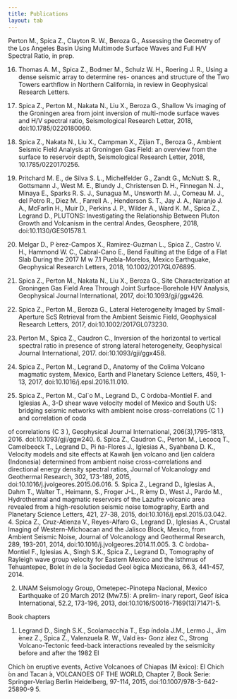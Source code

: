 ```yaml
---
title: Publications
layout: tab
---
```


Perton M., Spica Z., Clayton R. W., Beroza G., Assessing the Geometry of the Los Angeles Basin Using Multimode
Surface Waves and Full H/V Spectral Ratio, in prep.

16. Thomas A. M., Spica Z., Bodmer M., Schulz W. H., Roering J. R., Using a dense seismic array to determine res-
onances and structure of the Two Towers earthflow in Northern California, in review in Geophysical Research Letters.

15. Spica Z., Perton M., Nakata N., Liu X., Beroza G., Shallow Vs imaging of the Groningen area from joint inversion
of multi-mode surface waves and H/V spectral ratio, Seismological Research Letter, 2018, doi:10.1785/0220180060.
14. Spica Z., Nakata N., Liu X., Campman X., Zijian T., Beroza G., Ambient Seismic Field Analysis at Groningen Gas
Field: an overview from the surface to reservoir depth, Seismological Research Letter, 2018, 10.1785/0220170256.
13. Pritchard M. E., de Silva S. L., Michelfelder G., Zandt G., McNutt S. R., Gottsmann J., West M. E., Blundy J.,
Christensen D. H., Finnegan N. J., Minaya E., Sparks R. S. J., Sunagua M., Unsworth M. J., Comeau M. J., del
Potro R., Diez M. , Farrell A. , Henderson S. T., Jay J. A., Naranjo J. A., McFarlin H., Muir D., Perkins J. P.,
Wilder A., Ward K. M., Spica Z., Legrand D., PLUTONS: Investigating the Relationship Between Pluton Growth
and Volcanism in the central Andes, Geosphere, 2018, doi:10.1130/GES01578.1.
12. Melgar D., P ́erez-Campos X., Ramirez-Guzman L., Spica Z., Castro V. H., Hammond W. C., Cabral-Cano E.,
Bend Faulting at the Edge of a Flat Slab During the 2017 M w 7.1 Puebla-Morelos, Mexico Earthquake, Geophysical
Research Letters, 2018, 10.1002/2017GL076895.
11. Spica Z., Perton M., Nakata N., Liu X., Beroza G., Site Characterization at Groningen Gas Field Area Through
Joint Surface-Borehole H/V Analysis, Geophysical Journal International, 2017, doi:10.1093/gji/ggx426.
10. Spica Z., Perton M., Beroza G., Lateral Heterogeneity Imaged by Small-Aperture ScS Retrieval from the Ambient
Seismic Field, Geophysical Research Letters, 2017, doi:10.1002/2017GL073230.
9. Perton M., Spica Z., Caudron C., Inversion of the horizontal to vertical spectral ratio in presence of strong lateral
heterogeneity, Geophysical Journal International, 2017. doi:10.1093/gji/ggx458.
8. Spica Z., Perton M., Legrand D., Anatomy of the Colima Volcano magmatic system, Mexico, Earth and Planetary
Science Letters, 459, 1-13, 2017, doi:10.1016/j.epsl.2016.11.010.
7. Spica Z., Perton M., Cal`o M., Legrand D., C ́ordoba-Montiel F. and Iglesias A., 3-D shear wave velocity model of
Mexico and South US: bridging seismic networks with ambient noise cross-correlations (C
1
) and correlation of coda

of correlations (C
3
), Geophysical Journal International, 206(3),1795-1813, 2016. doi:10.1093/gji/ggw240.
6. Spica Z., Caudron C., Perton M., Lecocq T., Camelbeeck T., Legrand D., Pi ̃na-Flores J., Iglesias A., Syahbana D.
K., Velocity models and site effects at Kawah Ijen volcano and Ijen caldera (Indonesia) determined from ambient noise
cross-correlations and directional energy density spectral ratios, Journal of Volcanology and Geothermal Research,
302, 173-189, 2015, doi:10.1016/j.jvolgeores.2015.06.016.
5. Spica Z., Legrand D., Iglesias A., Dahm T., Walter T., Heimann, S., Froger J-L., R ́emy D., West J., Pardo M.,
Hydrothermal and magmatic reservoirs of the Lazufre volcanic area revealed from a high-resolution seismic noise
tomography, Earth and Planetary Science Letters, 421, 27-38, 2015, doi:10.1016/j.epsl.2015.03.042.
4. Spica Z., Cruz-Atienza V., Reyes-Alfaro G., Legrand D., Iglesias A., Crustal Imaging of Western-Michoacan and the
Jalisco Block, Mexico, from Ambient Seismic Noise, Journal of Volcanology and Geothermal Research, 289, 193-201,
2014, doi:10.1016/j.jvolgeores.2014.11.005.
3. C ́ordoba-Montiel F., Iglesias A., Singh S.K., Spica Z., Legrand D., Tomography of Rayleigh wave group velocity for
Eastern Mexico and the Isthmus of Tehuantepec, Bolet ́ın de la Sociedad Geol ́ogica Mexicana, 66.3, 441-457, 2014.

2. UNAM Seismology Group, Ometepec-Pinotepa Nacional, Mexico Earthquake of 20 March 2012 (Mw7.5): A prelim-
inary report, Geof ́ısica International, 52.2, 173-196, 2013, doi:10.1016/S0016-7169(13)71471-5.

Book chapters

1. Legrand D., Singh S.K., Scolamacchia T., Esp ́ındola J.M., Lermo J., Jim ́enez Z., Spica Z., Valenzuela R. W., Vald ́es-
Gonz ́alez C., Strong Volcano-Tectonic feed-back interactions revealed by the seismicity before and after the 1982 El

Chich ́on eruptive events, Active Volcanoes of Chiapas (M ́exico): El Chich ́on and Tacan ́a, VOLCANOES OF THE
WORLD, Chapter 7, Book Serie: Springer-Verlag Berlin Heidelberg, 97-114, 2015, doi:10.1007/978-3-642-25890-9 5.